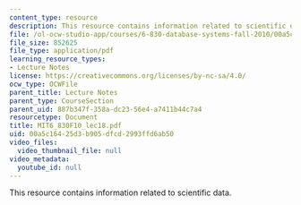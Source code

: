```yaml
---
content_type: resource
description: This resource contains information related to scientific data.
file: /ol-ocw-studio-app/courses/6-830-database-systems-fall-2010/00a5c16425d3b905dfcd2993ffd6ab50_MIT6_830F10_lec18.pdf
file_size: 852625
file_type: application/pdf
learning_resource_types:
- Lecture Notes
license: https://creativecommons.org/licenses/by-nc-sa/4.0/
ocw_type: OCWFile
parent_title: Lecture Notes
parent_type: CourseSection
parent_uid: 887b347f-358a-dc23-56e4-a7411b44c7a4
resourcetype: Document
title: MIT6_830F10_lec18.pdf
uid: 00a5c164-25d3-b905-dfcd-2993ffd6ab50
video_files:
  video_thumbnail_file: null
video_metadata:
  youtube_id: null
---
```

This resource contains information related to scientific data.